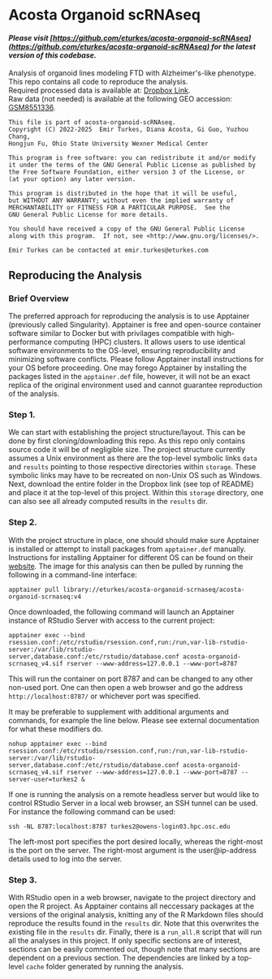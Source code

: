# Acosta Organoid scRNAseq
#### *Please visit [https://github.com/eturkes/acosta-organoid-scRNAseq](https://github.com/eturkes/acosta-organoid-scRNAseq) for the latest version of this codebase.*

Analysis of organoid lines modeling FTD with Alzheimer's-like phenotype.  
This repo contains all code to reproduce the analysis.  
Required processed data is available at: [Dropbox Link](https://www.dropbox.com/scl/fo/z50uy5cl5qoo56rjmlz8g/AHderLDov3AaJ18vh1PFxt8?rlkey=a648zfsfjvog9tp2bpu9bdgxy&st=e3vbc9cy&dl=0).  
Raw data (not needed) is available at the following GEO accession: [GSM8551336](https://www.ncbi.nlm.nih.gov/geo/query/acc.cgi?acc=GSM8551336).

```
This file is part of acosta-organoid-scRNAseq.
Copyright (C) 2022-2025  Emir Turkes, Diana Acosta, Gi Guo, Yuzhou Chang,
Hongjun Fu, Ohio State University Wexner Medical Center

This program is free software: you can redistribute it and/or modify
it under the terms of the GNU General Public License as published by
the Free Software Foundation, either version 3 of the License, or
(at your option) any later version.

This program is distributed in the hope that it will be useful,
but WITHOUT ANY WARRANTY; without even the implied warranty of
MERCHANTABILITY or FITNESS FOR A PARTICULAR PURPOSE.  See the
GNU General Public License for more details.

You should have received a copy of the GNU General Public License
along with this program.  If not, see <http://www.gnu.org/licenses/>.

Emir Turkes can be contacted at emir.turkes@eturkes.com
```

## Reproducing the Analysis

### Brief Overview

The preferred approach for reproducing the analysis is to use Apptainer (previously called Singularity).
Apptainer is free and open-source container software similar to Docker but with privilages compatible with high-performance computing (HPC) clusters.
It allows users to use identical software environments to the OS-level, ensuring reproducibility and minimizing software conflicts.
Please follow Apptainer install instructions for your OS before proceeding.
One may forego Apptainer by installing the packages listed in the `apptainer.def` file, however, it will not be an exact replica of the original environment used and cannot guarantee reproduction of the analysis.

### Step 1.

We can start with establishing the project structure/layout.
This can be done by first cloning/downloading this repo.
As this repo only contains source code it will be of negligible size.
The project structure currently assumes a Unix environment as there are the top-level symbolic links `data` and `results` pointing to those respective directories within `storage`.
These symbolic links may have to be recreated on non-Unix OS such as Windows.
Next, download the entire folder in the Dropbox link (see top of README) and place it at the top-level of this project.
Within this `storage` directory, one can also see all already computed results in the `results` dir.

### Step 2.

With the project structure in place, one should should make sure Apptainer is installed or attempt to install packages from `apptainer.def` manually.
Instructions for installing Apptainer for different OS can be found on their [website](https://apptainer.org/).
The image for this analysis can then be pulled by running the following in a command-line interface:

```
apptainer pull library://eturkes/acosta-organoid-scrnaseq/acosta-organoid-scrnaseq:v4
```

Once downloaded, the following command will launch an Apptainer instance of RStudio Server with access to the current project:

```
apptainer exec --bind rsession.conf:/etc/rstudio/rsession.conf,run:/run,var-lib-rstudio-server:/var/lib/rstudio-server,database.conf:/etc/rstudio/database.conf acosta-organoid-scrnaseq_v4.sif rserver --www-address=127.0.0.1 --www-port=8787
```

This will run the container on port 8787 and can be changed to any other non-used port.
One can then open a web browser and go the address `http://localhost:8787/` or whichever port was specified.

It may be preferable to supplement with additional arguments and commands, for example the line below. Please see external documentation for what these modifiers do.

```
nohup apptainer exec --bind rsession.conf:/etc/rstudio/rsession.conf,run:/run,var-lib-rstudio-server:/var/lib/rstudio-server,database.conf:/etc/rstudio/database.conf acosta-organoid-scrnaseq_v4.sif rserver --www-address=127.0.0.1 --www-port=8787 --server-user=turkes2 &
```

If one is running the analysis on a remote headless server but would like to control RStudio Server in a local web browser, an SSH tunnel can be used.
For instance the following command can be used:

```
ssh -NL 8787:localhost:8787 turkes2@owens-login03.hpc.osc.edu
```

The left-most port specifies the port desired locally, whereas the right-most is the port on the server.
The right-most argument is the user@ip-address details used to log into the server.

### Step 3.

With RStudio open in a web browser, navigate to the project directory and open the R project.
As Apptainer contains all neccessary packages at the versions of the original analysis, knitting any of the R Markdown files should reproduce the results found in the `results` dir.
Note that this overwrites the existing file in the `results` dir.
Finally, there is a `run_all.R` script that will run all the analyses in this project.
If only specific sections are of interest, sections can be easily commented out, though note that many sections are dependent on a previous section.
The dependencies are linked by a top-level `cache` folder generated by running the analysis.
